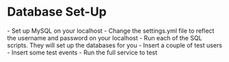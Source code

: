 <h1>Database Set-Up</h1>
- Set up MySQL on your localhost
- Change the settings.yml file to reflect the username and password on your localhost
- Run each of the SQL scripts. They will set up the databases for you
- Insert a couple of test users
- Insert some test events
- Run the full service to test